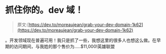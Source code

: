 # 抓住你的。dev 域！

> 原文:[https://dev.to/moreaujean/grab-your-dev-domain-1k62](https://dev.to/moreaujean/grab-your-dev-domain-1k62)

。开发领域现在普遍可用！我只是抓了一些，我想这里的很多人也想这么做。在早期的访问期间，与我姓的那个售价为.....$11,000!英雄联盟